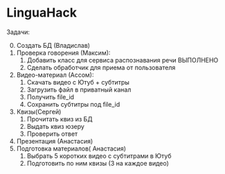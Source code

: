 # LinguaHack

Задачи:

  0. Создать БД (Владислав)
  1. Проверка говорения (Максим): 
      1) Добавить класс для сервиса распознавания речи ВЫПОЛНЕНО
      2) Сделать обработчик для приема от пользователя
  2. Видео-материал (Ассом): 
      1) Скачать видео с Ютуб + субтитры
      2) Загрузить файл в приватный канал
      3) Получить file_id
      4) Сохранить субтитры под file_id 
  3. Квизы(Сергей)
      1) Прочитать квиз из БД
      2) Выдать квиз юзеру
      3. Проверить ответ
  4. Презентация (Анастасия)
  5. Подготовка материалов( Анастасия)
      1. Выбрать 5 коротких видео с субтитрами в Ютуб
      2. Подготовить по ним квизы (3 на каждое видео) 
